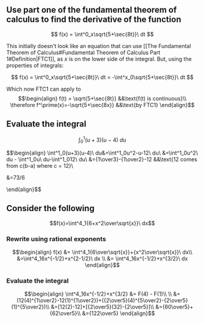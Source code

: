 ## Use part one of the fundamental theorem of calculus to find the derivative of the function

$$
f(x) = \int^0_x\sqrt{5+\sec{8t}}\ dt
$$

This initially doesn't look like an equation that can use [[The Fundamental Theorem of Calculus#Fundamental Theorem of Calculus Part 1#Definition|FTC1]], as $x$ is on the lower side of the integral. But, using the properties of integrals:

$$
f(x) = \int^0_x\sqrt{5+\sec{8t}}\ dt = -\int^x_0\sqrt{5+\sec{8t}}\ dt
$$

Which now FTC1 can apply to
$$\begin{align}
f(t) = \sqrt{5+\sec{8t}} &&\text{f(t) is continuous}\\
\therefore f^\prime(x)=-\sqrt{5+\sec{8x}} &&\text{by FTC1}
\end{align}$$

## Evaluate the integral
$$
\int^1_0(u+3)(u-4)\ du
$$

$$\begin{align}
\int^1_0(u+3)(u-4)\ du&=\int^1_0u^2-u-12\ du\\
&=\int^1_0u^2\ du - \int^1_0u\ du-\int^1_012\ du\\
&={1\over3}-{1\over2}-12 &&\text{12 comes from c(b-a) where c = 12}\\

&=73/6

\end{align}$$
## Consider the following

$$f(x)=\int^4_1{6+x^2\over\sqrt{x}}\ dx$$
### Rewrite using rational exponents

$$\begin{align}
f(x) &= \int^4_1{6\over\sqrt{x}}+{x^2\over\sqrt{x}}\ dx\\
&=\int^4_16x^{-1/2}+x^{2-1/2}\ dx \\
&= \int^4_16x^{-1/2}+x^{3/2}\ dx
\end{align}$$

### Evaluate the integral
$$\begin{align}
\int^4_16x^{-1/2}+x^{3/2} &= F(4) - F(1)\\
\\
&= (12(4)^{1\over2}-12(1)^{1\over2})+({2\over5}(4)^{5\over2}-{2\over5}(1)^{5\over2})\\
&=[12(2)-12]+[{2\over5}(32)-{2\over5}]\\
&={60\over5}+{62\over5}\\
&={122\over5}
\end{align}$$